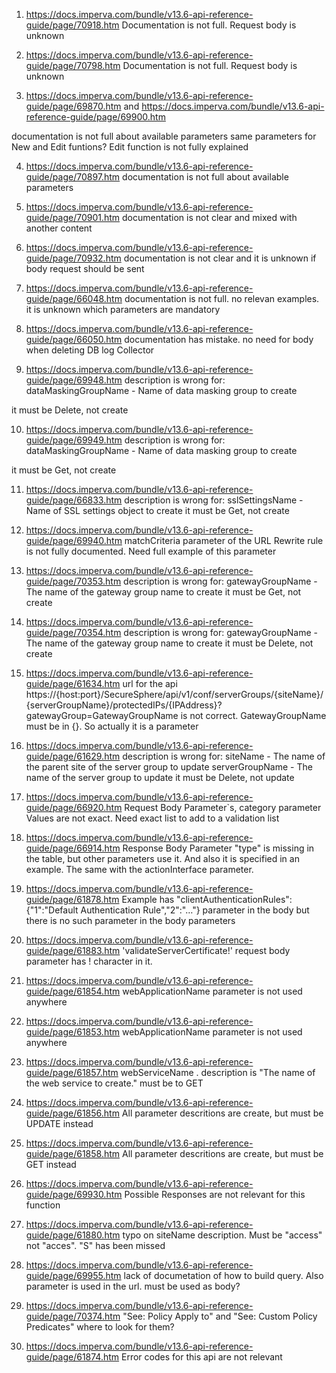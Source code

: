 1. https://docs.imperva.com/bundle/v13.6-api-reference-guide/page/70918.htm
Documentation is not full. Request body is unknown

2. https://docs.imperva.com/bundle/v13.6-api-reference-guide/page/70798.htm
Documentation is not full. Request body is unknown

3. https://docs.imperva.com/bundle/v13.6-api-reference-guide/page/69870.htm
and
   https://docs.imperva.com/bundle/v13.6-api-reference-guide/page/69900.htm

documentation is not full about available parameters
   same parameters for New and Edit funtions? Edit function is not fully explained

4. https://docs.imperva.com/bundle/v13.6-api-reference-guide/page/70897.htm
documentation is not full about available parameters

5. https://docs.imperva.com/bundle/v13.6-api-reference-guide/page/70901.htm
documentation is not clear and mixed with another content

6. https://docs.imperva.com/bundle/v13.6-api-reference-guide/page/70932.htm
documentation is not clear and it is unknown if body request should be sent

7. https://docs.imperva.com/bundle/v13.6-api-reference-guide/page/66048.htm
documentation is not full. no relevan examples. it is unknown which parameters are mandatory

8. https://docs.imperva.com/bundle/v13.6-api-reference-guide/page/66050.htm
documentation has mistake. no need for body when deleting DB log Collector

9. https://docs.imperva.com/bundle/v13.6-api-reference-guide/page/69948.htm
description is wrong for: 
dataMaskingGroupName - Name of data masking group to create

it must be Delete, not create

10. https://docs.imperva.com/bundle/v13.6-api-reference-guide/page/69949.htm
description is wrong for: 
dataMaskingGroupName - Name of data masking group to create

it must be Get, not create

11. https://docs.imperva.com/bundle/v13.6-api-reference-guide/page/66833.htm
description is wrong for: 
sslSettingsName - Name of SSL settings object to create
it must be Get, not create

12. https://docs.imperva.com/bundle/v13.6-api-reference-guide/page/69940.htm
matchCriteria parameter of the URL Rewrite rule is not fully documented. 
Need full example of this parameter

13. https://docs.imperva.com/bundle/v13.6-api-reference-guide/page/70353.htm
description is wrong for: 
gatewayGroupName - The name of the gateway group name to create
it must be Get, not create

14. https://docs.imperva.com/bundle/v13.6-api-reference-guide/page/70354.htm
description is wrong for: 
gatewayGroupName - The name of the gateway group name to create
it must be Delete, not create

15. https://docs.imperva.com/bundle/v13.6-api-reference-guide/page/61634.htm
url for the api https://{host:port}/SecureSphere/api/v1/conf/serverGroups/{siteName}/{serverGroupName}/protectedIPs/{IPAddress}?gatewayGroup=GatewayGroupName 
is not correct. GatewayGroupName must be in {}. So actually it is a parameter

16. https://docs.imperva.com/bundle/v13.6-api-reference-guide/page/61629.htm
description is wrong for: 
siteName - The name of the parent site of the server group to update
serverGroupName - The name of the server group to update
it must be Delete, not update

17. https://docs.imperva.com/bundle/v13.6-api-reference-guide/page/66920.htm
Request Body Parameter`s, category parameter Values are not exact. Need exact list to add to a validation list

18. https://docs.imperva.com/bundle/v13.6-api-reference-guide/page/66914.htm
Response Body Parameter "type" is missing in the table, but other parameters use it. And also it is specified in an example. The same with the actionInterface parameter.

19. https://docs.imperva.com/bundle/v13.6-api-reference-guide/page/61878.htm
Example has "clientAuthenticationRules":{"1":"Default Authentication Rule","2":"…"} parameter in the body
but there is no such parameter in the body parameters

20. https://docs.imperva.com/bundle/v13.6-api-reference-guide/page/61883.htm
'validateServerCertificate!' request body parameter has ! character in it.

21. https://docs.imperva.com/bundle/v13.6-api-reference-guide/page/61854.htm
webApplicationName parameter is not used anywhere

22. https://docs.imperva.com/bundle/v13.6-api-reference-guide/page/61853.htm
webApplicationName parameter is not used anywhere

23. https://docs.imperva.com/bundle/v13.6-api-reference-guide/page/61857.htm
webServiceName . description is "The name of the web service to create."
must be to GET

24. https://docs.imperva.com/bundle/v13.6-api-reference-guide/page/61856.htm
All parameter descritions are create, but must be UPDATE instead

25. https://docs.imperva.com/bundle/v13.6-api-reference-guide/page/61858.htm
All parameter descritions are create, but must be GET instead

26. https://docs.imperva.com/bundle/v13.6-api-reference-guide/page/69930.htm
Possible Responses are not relevant for this function

27. https://docs.imperva.com/bundle/v13.6-api-reference-guide/page/61880.htm
typo on siteName description. Must be "access" not "acces". "S" has been missed

28. https://docs.imperva.com/bundle/v13.6-api-reference-guide/page/69955.htm
lack of documetation of how to build query. Also parameter is used in the url. must be used as body?

29. https://docs.imperva.com/bundle/v13.6-api-reference-guide/page/70374.htm
"See: Policy Apply to" and "See: Custom Policy Predicates" where to look for them?

30. https://docs.imperva.com/bundle/v13.6-api-reference-guide/page/61874.htm
Error codes for this api are not relevant
























































